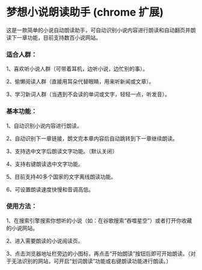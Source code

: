 # 梦想小说朗读助手 (chrome 扩展)
这是一款简单的小说自动朗读助手，可自动识别小说内容进行朗读和自动翻页并朗读下一章功能，目前支持数百小说网站。

### 适合人群：
1、喜欢听小说人群（可带着耳机，边听小说，边忙别的事）。

2、偷懒阅读人群（直接用耳朵代替眼睛，用来听新闻或文章）。

3、学习新词人群（当遇到不会读的单词或文字，轻轻一点，听发音）。

### 基本功能：
1、自动识别小说内容进行朗读。

2、自动识别下一章链接，朗文完本章内容后自动跳转到下一章继续朗读。 

3、支持选中文字后朗读文字功能。（默认关闭）

4、支持右键朗读选中文字功能。

5、目前支持40多个国家的文字离线朗读功能。

6、可设置朗读速度快慢和音调高低。

### 使用方法：
1、在搜索引擎搜索你想听的小说（如：在谷歌搜索“吞噬星空”）或者打开你收藏的小说网站。

2、进入需要朗读的小说阅读页。

3、点击浏览器地址栏旁边的小图标，再点击“开始朗读”按钮后即可开始朗读。（对于无法识别的网站，可开启“划词朗读”功能或右键朗读功能进行朗读。）
